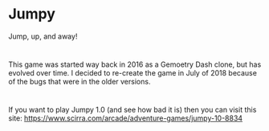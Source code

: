 # Jumpy
Jump, up, and away!
#
This game was started way back in 2016 as a Gemoetry Dash clone, but has evolved over time. I decided to re-create the game in July of 2018 because of the bugs that were in the older versions.
#
If you want to play Jumpy 1.0 (and see how bad it is) then you can visit this site: https://www.scirra.com/arcade/adventure-games/jumpy-10-8834
